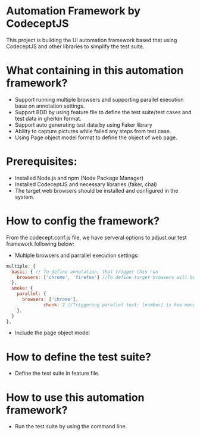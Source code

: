 # Automation Framework by CodeceptJS

This project is building the UI automation framework based that using CodeceptJS and other libraries to simplify the
test suite.

# What containing in this automation framework?

- Support running multiple browsers and supporting parallel execution base on annotation settings.
- Support BDD by using feature file to define the test suite/test cases and test data in gherkin format.
- Support auto generating test data by using Faker library
- Ability to capture pictures while failed any steps from test case.
- Using Page object model format to define the object of web page.

# Prerequisites:

- Installed Node.js and npm (Node Package Manager)
- Installed CodeceptJS and necessary libraries (faker, chai)
- The target web browsers should be installed and configured in the system.

# How to config the framework?
From the codecept.conf.js file, we have serveral options to adjust our test framework following below:
- Multiple browsers and parrallel execution settings:
```js
multiple: {
  basic: { // To define annotation, that trigger this run
    browsers: ['chrome', 'firefox'] //To define target browsers will be run with this annotation
  },
  smoke: {
    parallel: {
      browsers: ['chrome'],
              chunk: 2 //Triggering parallel test: [number] is how many test scenario are running in the same time.
    },
  }
},
```
- Include the page object model

# How to define the test suite?
- Define the test suite in feature file.


# How to use this automation framework?
- Run the test suite by using the command line.

